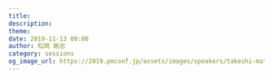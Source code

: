 ```yaml
---
title: 
description: 
theme: 
date: 2019-11-13 00:00
author: 松岡 剛志
category: sessions
og_image_url: https://2019.pmconf.jp/assets/images/speakers/takeshi-matsuoka.png
---
```


